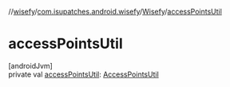 //[wisefy](../../../index.md)/[com.isupatches.android.wisefy](../index.md)/[Wisefy](index.md)/[accessPointsUtil](access-points-util.md)

# accessPointsUtil

[androidJvm]\
private val [accessPointsUtil](access-points-util.md): [AccessPointsUtil](../../com.isupatches.android.wisefy.accesspoints/-access-points-util/index.md)
